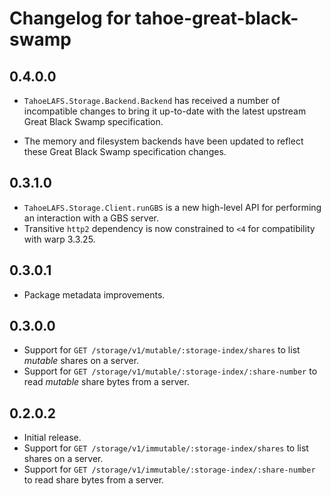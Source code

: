 # Changelog for tahoe-great-black-swamp

## 0.4.0.0

* ``TahoeLAFS.Storage.Backend.Backend`` has received a number of incompatible
   changes to bring it up-to-date with the latest upstream Great Black Swamp
   specification.

* The memory and filesystem backends have been updated to reflect these Great
  Black Swamp specification changes.

## 0.3.1.0

* ``TahoeLAFS.Storage.Client.runGBS`` is a new high-level API for performing an interaction with a GBS server.
* Transitive ``http2`` dependency is now constrained to ``<4`` for compatibility with warp 3.3.25.

## 0.3.0.1

* Package metadata improvements.

## 0.3.0.0

* Support for ``GET /storage/v1/mutable/:storage-index/shares`` to list *mutable* shares on a server.
* Support for ``GET /storage/v1/mutable/:storage-index/:share-number`` to read *mutable* share bytes from a server.

## 0.2.0.2

* Initial release.
* Support for ``GET /storage/v1/immutable/:storage-index/shares`` to list shares on a server.
* Support for ``GET /storage/v1/immutable/:storage-index/:share-number`` to read share bytes from a server.
